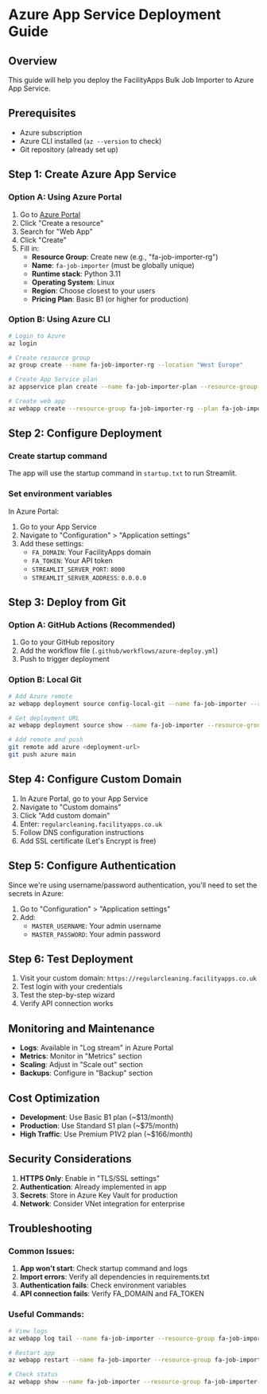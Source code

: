 # Azure App Service Deployment Guide

## Overview
This guide will help you deploy the FacilityApps Bulk Job Importer to Azure App Service.

## Prerequisites
- Azure subscription
- Azure CLI installed (`az --version` to check)
- Git repository (already set up)

## Step 1: Create Azure App Service

### Option A: Using Azure Portal
1. Go to [Azure Portal](https://portal.azure.com)
2. Click "Create a resource"
3. Search for "Web App"
4. Click "Create"
5. Fill in:
   - **Resource Group**: Create new (e.g., "fa-job-importer-rg")
   - **Name**: `fa-job-importer` (must be globally unique)
   - **Runtime stack**: Python 3.11
   - **Operating System**: Linux
   - **Region**: Choose closest to your users
   - **Pricing Plan**: Basic B1 (or higher for production)

### Option B: Using Azure CLI
```bash
# Login to Azure
az login

# Create resource group
az group create --name fa-job-importer-rg --location "West Europe"

# Create App Service plan
az appservice plan create --name fa-job-importer-plan --resource-group fa-job-importer-rg --sku B1 --is-linux

# Create web app
az webapp create --resource-group fa-job-importer-rg --plan fa-job-importer-plan --name fa-job-importer --runtime "PYTHON|3.11"
```

## Step 2: Configure Deployment

### Create startup command
The app will use the startup command in `startup.txt` to run Streamlit.

### Set environment variables
In Azure Portal:
1. Go to your App Service
2. Navigate to "Configuration" > "Application settings"
3. Add these settings:
   - `FA_DOMAIN`: Your FacilityApps domain
   - `FA_TOKEN`: Your API token
   - `STREAMLIT_SERVER_PORT`: `8000`
   - `STREAMLIT_SERVER_ADDRESS`: `0.0.0.0`

## Step 3: Deploy from Git

### Option A: GitHub Actions (Recommended)
1. Go to your GitHub repository
2. Add the workflow file (`.github/workflows/azure-deploy.yml`)
3. Push to trigger deployment

### Option B: Local Git
```bash
# Add Azure remote
az webapp deployment source config-local-git --name fa-job-importer --resource-group fa-job-importer-rg

# Get deployment URL
az webapp deployment source show --name fa-job-importer --resource-group fa-job-importer-rg --query url

# Add remote and push
git remote add azure <deployment-url>
git push azure main
```

## Step 4: Configure Custom Domain

1. In Azure Portal, go to your App Service
2. Navigate to "Custom domains"
3. Click "Add custom domain"
4. Enter: `regularcleaning.facilityapps.co.uk`
5. Follow DNS configuration instructions
6. Add SSL certificate (Let's Encrypt is free)

## Step 5: Configure Authentication

Since we're using username/password authentication, you'll need to set the secrets in Azure:

1. Go to "Configuration" > "Application settings"
2. Add:
   - `MASTER_USERNAME`: Your admin username
   - `MASTER_PASSWORD`: Your admin password

## Step 6: Test Deployment

1. Visit your custom domain: `https://regularcleaning.facilityapps.co.uk`
2. Test login with your credentials
3. Test the step-by-step wizard
4. Verify API connection works

## Monitoring and Maintenance

- **Logs**: Available in "Log stream" in Azure Portal
- **Metrics**: Monitor in "Metrics" section
- **Scaling**: Adjust in "Scale out" section
- **Backups**: Configure in "Backup" section

## Cost Optimization

- **Development**: Use Basic B1 plan (~$13/month)
- **Production**: Use Standard S1 plan (~$75/month)
- **High Traffic**: Use Premium P1V2 plan (~$166/month)

## Security Considerations

1. **HTTPS Only**: Enable in "TLS/SSL settings"
2. **Authentication**: Already implemented in app
3. **Secrets**: Store in Azure Key Vault for production
4. **Network**: Consider VNet integration for enterprise

## Troubleshooting

### Common Issues:
1. **App won't start**: Check startup command and logs
2. **Import errors**: Verify all dependencies in requirements.txt
3. **Authentication fails**: Check environment variables
4. **API connection fails**: Verify FA_DOMAIN and FA_TOKEN

### Useful Commands:
```bash
# View logs
az webapp log tail --name fa-job-importer --resource-group fa-job-importer-rg

# Restart app
az webapp restart --name fa-job-importer --resource-group fa-job-importer-rg

# Check status
az webapp show --name fa-job-importer --resource-group fa-job-importer-rg --query state
```
